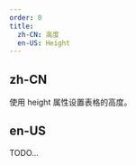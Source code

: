 ```yaml
---
order: 0
title:
  zh-CN: 高度
  en-US: Height
---
```


## zh-CN

使用 height 属性设置表格的高度。

## en-US

TODO...
